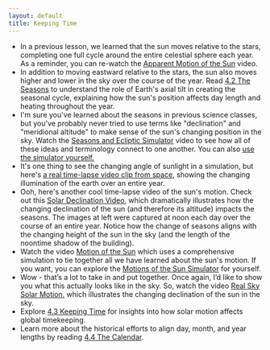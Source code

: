 ```yaml
---
layout: default
title: Keeping Time
---
```


- In a previous lesson, we learned that the sun moves relative to the stars, completing one full cycle around the entire celestial sphere each year. As a reminder, you can re-watch the [Apparent Motion of the Sun](https://youtu.be/rdV39WML5gU?si=8DWZaBoaZsPU9Tnn) video.
- In addition to moving eastward relative to the stars, the sun also moves higher and lower in the sky over the course of the year. Read [4.2 The Seasons](https://openstax.org/books/astronomy-2e/pages/4-2-the-seasons) to understand the role of Earth's axial tilt in creating the seasonal cycle, explaining how the sun's position affects day length and heating throughout the year.
- I'm sure you've learned about the seasons in previous science classes, but you've probably never tried to use terms like "declination" and "meridional altitude" to make sense of the sun's changing position in the sky. Watch the [Seasons and Ecliptic Simulator](https://youtu.be/oPhkyp6TLqA?si=tNhEC9Eq50zl-v3t) video to see how all of these ideas and terminology connect to one another. You can also [use the simulator yourself.](https://storage.googleapis.com/avh-sims/astroUNL/classaction/animations/coordsmotion/eclipticsimulator.html)
- It's one thing to see the changing angle of sunlight in a simulation, but here's [a real time-lapse video clip from space](https://youtu.be/LUW51lvIFjg?si=EPxtdrPkfxE6k6MK), showing the changing illumination of the earth over an entire year. 
- Ooh, here's another cool time-lapse video of the sun's motion. Check out this [Solar Declination Video](https://youtu.be/7XLuy_nPEzs), which dramatically illustrates how the changing declination of the sun (and therefore its altitude) impacts the seasons. The images at left were captured at noon each day over the course of an entire year. Notice how the change of seasons aligns with the changing height of the sun in the sky (and the length of the noontime shadow of the building).
- Watch the video [Motion of the Sun](https://www.youtube.com/watch?v=z9ksENc-ETk) which uses a comprehensive simulation to tie together all we have learned about the sun's motion. If you want, you can explore the [Motions of the Sun Simulator](https://storage.googleapis.com/avh-sims/astroUNL/classaction/animations/coordsmotion/sunmotions.html) for yourself.
- Wow - that’s a lot to take in and put together. Once again, I’d like to show you what this actually looks like in the sky. So, watch the video [Real Sky Solar Motion](https://www.youtube.com/watch?v=3QbWnZiS0Jw), which illustrates the changing declination of the sun in the sky.
- Explore [4.3 Keeping Time](https://openstax.org/books/astronomy-2e/pages/4-3-keeping-time) for insights into how solar motion affects global timekeeping.
- Learn more about the historical efforts to align day, month, and year lengths by reading [4.4 The Calendar](https://openstax.org/books/astronomy-2e/pages/4-4-the-calendar).
